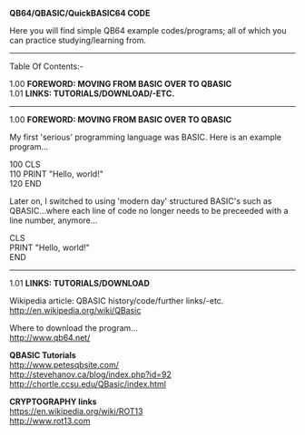 **QB64/QBASIC/QuickBASIC64 CODE**    

Here you will find simple QB64 example codes/programs; all of which you can practice studying/learning from.  

-----

Table Of Contents:-

1.00 **FOREWORD: MOVING FROM BASIC OVER TO QBASIC**      
1.01 **LINKS: TUTORIALS/DOWNLOAD/-ETC.**    

-----

1.00 **FOREWORD: MOVING FROM BASIC OVER TO QBASIC**    

My first 'serious' programming language was BASIC. Here is an example program...

100 CLS  
110 PRINT "Hello, world!"  
120 END

Later on, I switched to using 'modern day' structured BASIC's such as QBASIC...where each line of code no longer needs to be preceeded with a line number, anymore...

CLS  
PRINT "Hello, world!"  
END

-----

1.01 **LINKS: TUTORIALS/DOWNLOAD**    

Wikipedia article: QBASIC history/code/further links/-etc.  
http://en.wikipedia.org/wiki/QBasic

Where to download the program...  
http://www.qb64.net/

**QBASIC Tutorials**      
http://www.petesqbsite.com/  
http://stevehanov.ca/blog/index.php?id=92  
http://chortle.ccsu.edu/QBasic/index.html  

**CRYPTOGRAPHY links**    
https://en.wikipedia.org/wiki/ROT13  
http://www.rot13.com  
